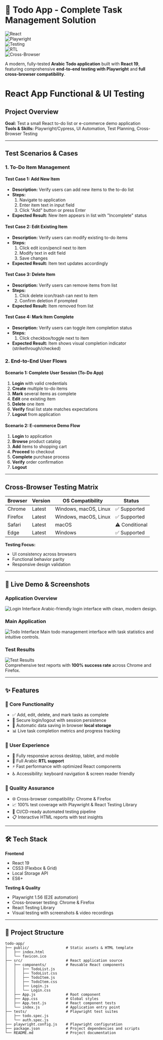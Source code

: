 # 📝 Todo App - Complete Task Management Solution

![React](https://img.shields.io/badge/React-19.2.0-blue)  
![Playwright](https://img.shields.io/badge/Playwright-1.56.0-green)  
![Testing](https://img.shields.io/badge/Testing-100%2525%2520Passing-brightgreen)  
![RTL](https://img.shields.io/badge/RTL-Arabic%2520Support-orange)  
![Cross-Browser](https://img.shields.io/badge/Cross--Browser-Chrome%252C%2520Firefox-success)  

A modern, fully-tested **Arabic Todo application** built with **React 19**, featuring comprehensive **end-to-end testing with Playwright** and **full cross-browser compatibility**.

# React App Functional & UI Testing

## Project Overview
**Goal:** Test a small React to-do list or e-commerce demo application  
**Tools & Skills:** Playwright/Cypress, UI Automation, Test Planning, Cross-Browser Testing

---

## Test Scenarios & Cases

### 1. To-Do Item Management

#### Test Case 1: Add New Item
- **Description:** Verify users can add new items to the to-do list
- **Steps:**
  1. Navigate to application
  2. Enter item text in input field
  3. Click "Add" button or press Enter
- **Expected Result:** New item appears in list with "Incomplete" status

#### Test Case 2: Edit Existing Item
- **Description:** Verify users can modify existing to-do items
- **Steps:**
  1. Click edit icon/pencil next to item
  2. Modify text in edit field
  3. Save changes
- **Expected Result:** Item text updates accordingly

#### Test Case 3: Delete Item
- **Description:** Verify users can remove items from list
- **Steps:**
  1. Click delete icon/trash can next to item
  2. Confirm deletion if prompted
- **Expected Result:** Item removed from list

#### Test Case 4: Mark Item Complete
- **Description:** Verify users can toggle item completion status
- **Steps:**
  1. Click checkbox/toggle next to item
- **Expected Result:** Item shows visual completion indicator (strikethrough/checked)

### 2. End-to-End User Flows

#### Scenario 1: Complete User Session (To-Do App)
1. **Login** with valid credentials
2. **Create** multiple to-do items
3. **Mark** several items as complete
4. **Edit** one existing item
5. **Delete** one item
6. **Verify** final list state matches expectations
7. **Logout** from application

#### Scenario 2: E-commerce Demo Flow
1. **Login** to application
2. **Browse** product catalog
3. **Add** items to shopping cart
4. **Proceed** to checkout
5. **Complete** purchase process
6. **Verify** order confirmation
7. **Logout**

---

## Cross-Browser Testing Matrix

| Browser | Version | OS Compatibility | Status |
|---------|---------|------------------|--------|
| Chrome | Latest | Windows, macOS, Linux | ✅ Supported |
| Firefox | Latest | Windows, macOS, Linux | ✅ Supported |
| Safari | Latest | macOS | ⚠️ Conditional |
| Edge | Latest | Windows | ✅ Supported |

**Testing Focus:**
- UI consistency across browsers
- Functional behavior parity
- Responsive design validation

---

## 🌟 Live Demo & Screenshots

### **Application Overview**
![Login Interface](./Images/onee.png)
Arabic-friendly login interface with clean, modern design.

### **Main Application**
![Todo Interface](./Images/twoo.png) 
Main todo management interface with task statistics and intuitive controls.

### **Test Results**
![Test Results](./Images/screen1.png)  
Comprehensive test reports with **100% success rate** across Chrome and Firefox.

---

## ✨ Features

### **🎯 Core Functionality**
- ✅ Add, edit, delete, and mark tasks as complete
- 🔐 Secure login/logout with session persistence
- 💾 Automatic data saving in browser **local storage**
- 📊 Live task completion metrics and progress tracking

### **🎨 User Experience**
- 📱 Fully responsive across desktop, tablet, and mobile
- 🎪 Full Arabic **RTL support**
- ⚡ Fast performance with optimized React components
- ♿ Accessibility: keyboard navigation & screen reader friendly

### **🧪 Quality Assurance**
- 🌐 Cross-browser compatibility: Chrome & Firefox
- 📈 100% test coverage with Playwright & React Testing Library
- 🔄 CI/CD-ready automated testing pipeline
- 📋 Interactive HTML reports with test insights

---

## 🛠 Tech Stack

**Frontend**
- React 19
- CSS3 (Flexbox & Grid)
- Local Storage API
- ES6+

**Testing & Quality**
- Playwright 1.56 (E2E automation)
- Cross-browser testing: Chrome & Firefox
- React Testing Library
- Visual testing with screenshots & video recordings

---

## 📁 Project Structure

```text
todo-app/
├── public/                 # Static assets & HTML template
│   ├── index.html
│   └── favicon.ico
├── src/                    # React application source
│   ├── components/         # Reusable React components
│   │   ├── TodoList.js
│   │   ├── TodoList.css
│   │   ├── TodoItem.js
│   │   ├── TodoItem.css
│   │   ├── Login.js
│   │   └── Login.css
│   ├── App.js              # Root component
│   ├── App.css             # Global styles
│   ├── App.test.js         # React component tests
│   └── index.js            # Application entry point
├── tests/                  # Playwright test suites
│   ├── todo.spec.js
│   └── auth.spec.js
├── playwright.config.js    # Playwright configuration
├── package.json            # Project dependencies and scripts
└── README.md               # Project documentation



